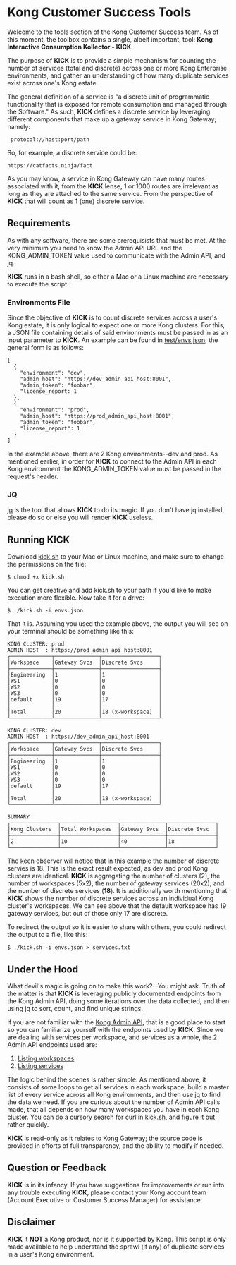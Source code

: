 # Kong Customer Success Tools

Welcome to the tools section of the Kong Customer Success team. As of this moment, the toolbox contains a single, albeit important, tool: **Kong Interactive Consumption Kollector - KICK**.

The purpose of **KICK** is to provide a simple mechanism for counting the number of services (total and discrete) across one or more Kong Enterprise environments, and gather an understanding of how many duplicate services exist across one's Kong estate.

The general definition of a service is "a discrete unit of programmatic functionality that is exposed for remote consumption and managed through the Software." As such, **KICK** defines a discrete service by leveraging different components that make up a gateway service in Kong Gateway; namely:

     protocol://host:port/path

So, for example, a discrete service could be:

    https://catfacts.ninja/fact

As you may know, a service in Kong Gateway can have many routes associated with it; from the **KICK** lense, 1 or 1000 routes are irrelevant as long as they are attached to the same service. From the perspective of **KICK** that will count as 1 (one) discrete service.

## Requirements

As with any software, there are some prerequisists that must be met. At the very minimum you need to know the Admin API URL and the KONG_ADMIN_TOKEN value used to communicate with the Admin API, and jq.

**KICK** runs in a bash shell, so either a Mac or a Linux machine are necessary to execute the script.

### Environments File

Since the objective of **KICK** is to count discrete services across a user's Kong estate, it is only logical to expect one or more Kong clusters. For this, a JSON file containing details of said environments must be passed in as an input parameter to **KICK**. An example can be found in [test/envs.json](test/envs.json); the general form is as follows:

    [
      {
        "environment": "dev",
        "admin_host": "https://dev_admin_api_host:8001",
        "admin_token": "foobar",
        "license_report: 1
      },
      {
        "environment": "prod",
        "admin_host": "https://prod_admin_api_host:8001",
        "admin_token": "foobar",
        "license_report": 1
      }
    ]

In the example above, there are 2 Kong environments--dev and prod. As mentioned earlier, in order for **KICK** to connect to the Admin API in each Kong environment the KONG_ADMIN_TOKEN value must be passed in the request's header.

### JQ

[jq](https://jqlang.github.io/jq/) is the tool that allows **KICK** to do its magic. If you don't have jq installed, please do so or else you will render **KICK** useless.

## Running KICK

Download [kick.sh](tools/kick.sh) to your Mac or Linux machine, and make sure to change the permissions on the file:

    $ chmod +x kick.sh

You can get creative and add kick.sh to your path if you'd like to make execution more flexible. Now take it for a drive:

    $ ./kick.sh -i envs.json

That it is. Assuming you used the example above, the output you will see on your terminal should be something like this:

    KONG CLUSTER: prod
    ADMIN HOST  : https://prod_admin_api_host:8001
    ┌─────────────┬──────────────┬──────────────────┐
    │Workspace    │Gateway Svcs  │Discrete Svcs     │
    ├─────────────┼──────────────┼──────────────────┤
    │Engineering  │1             │1                 │
    │WS1          │0             │0                 │
    │WS2          │0             │0                 │
    │WS3          │0             │0                 │
    │default      │19            │17                │
    │             │              │                  │
    │Total        │20            │18 (x-workspace)  │
    └─────────────┴──────────────┴──────────────────┘

    KONG CLUSTER: dev
    ADMIN HOST  : https://dev_admin_api_host:8001
    ┌─────────────┬──────────────┬──────────────────┐
    │Workspace    │Gateway Svcs  │Discrete Svcs     │
    ├─────────────┼──────────────┼──────────────────┤
    │Engineering  │1             │1                 │
    │WS1          │0             │0                 │
    │WS2          │0             │0                 │
    │WS3          │0             │0                 │
    │default      │19            │17                │
    │             │              │                  │
    │Total        │20            │18 (x-workspace)  │
    └─────────────┴──────────────┴──────────────────┘

    SUMMARY
    ┌───────────────┬──────────────────┬──────────────┬───────────────┐
    │Kong Clusters  │Total Workspaces  │Gateway Svcs  │Discrete Svsc  │
    ├───────────────┼──────────────────┼──────────────┼───────────────┤
    │2              │10                │40            │18             │
    └───────────────┴──────────────────┴──────────────┴───────────────┘

The keen observer will notice that in this example the number of discrete servies is 18. This is the exact result expected, as dev and prod Kong clusters are identical. **KICK** is aggregating the number of clusters (2), the number of workspaces (5x2), the number of gateway services (20x2), and the number of discrete services (**18**). It is additionally worth mentioning that **KICK** shows the number of discrete services across an individual Kong cluster's workspaces. We can see above that the default workspace has 19 gateway services, but out of those only 17 are discrete.

To redirect the output so it is easier to share with others, you could redirect the output to a file, like this:

    $ ./kick.sh -i envs.json > services.txt

## Under the Hood
What devil's magic is going on to make this work?--You might ask. Truth of the matter is that **KICK** is leveraging publicly documented endpoints from the Kong Admin API, doing some iterations over the data collected, and then using jq to sort, count, and find unique strings.

If you are not familiar with the [Kong Admin API](https://docs.konghq.com/gateway/latest/admin-api/), that is a good place to start so you can familiarize yourself with the endpoints used by **KICK**. Since we are dealing with services per workspace, and services as a whole, the 2 Admin API endpoints used are:

1. [Listing workspaces](https://docs.konghq.com/gateway/api/admin-ee/latest/#/Workspaces/list-workspace)
2. [Listing services](https://docs.konghq.com/gateway/api/admin-ee/latest/#/Services/list-service)

The logic behind the scenes is rather simple. As mentioned above, it consists of some loops to get all services in each workspace, build a master list of every service across all Kong environments, and then use jq to find the data we need. If you are curious about the number of Admin API calls made, that all depends on how many workspaces you have in each Kong cluster. You can do a cursory search for curl in [kick.sh](tools/kick.sh), and figure it out rather quickly.

**KICK** is read-only as it relates to Kong Gateway; the source code is provided in efforts of full transparency, and the ability to modify if needed.

## Question or Feedback

**KICK** is in its infancy. If you have suggestions for improvements or run into any trouble executing **KICK**, please contact your Kong account team (Account Executive or Customer Success Manager) for assistance.

## Disclaimer

**KICK** it **NOT** a Kong product, nor is it supported by Kong. This script is only made available to help understand the sprawl (if any) of duplicate services in a user's Kong environment.
